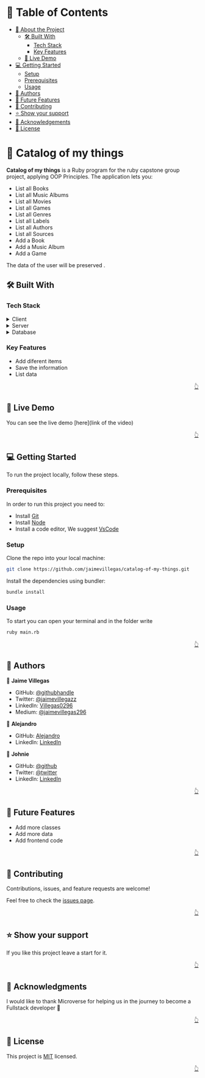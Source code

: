 
<a name="readme-top"></a>

<!-- TABLE OF CONTENTS -->

# 📗 Table of Contents

- [📖 About the Project](#about-project)
  - [🛠 Built With](#built-with)
    - [Tech Stack](#tech-stack)
    - [Key Features](#key-features)
  - [🚀 Live Demo](#live-demo)
- [💻 Getting Started](#getting-started)
  - [Setup](#setup)
  - [Prerequisites](#prerequisites)
  - [Usage](#usage)
- [👥 Authors](#authors)
- [🔭 Future Features](#future-features)
- [🤝 Contributing](#contributing)
- [⭐️ Show your support](#support)
- [🙏 Acknowledgements](#acknowledgements)
- [📝 License](#license)

<!-- PROJECT DESCRIPTION -->

# 📖 Catalog of my things <a name="about-project"></a>

**Catalog of my things** is a Ruby program for the ruby capstone group project, applying OOP Principles. The application lets you:

- List all Books
- List all Music Albums 
- List all Movies
- List all Games
- List all Genres
- List all Labels
- List all Authors
- List all Sources
- Add a Book
- Add a Music Album
- Add a Game

The data of the user will be preserved .
## 🛠 Built With <a name="built-with"></a>


### Tech Stack <a name="tech-stack"></a>

<details>
  <summary>Client</summary>
  <ul>
   <li>N/A</li>

  </ul>
</details>

<details>
  <summary>Server</summary>
  <ul>
    <li>Ruby</li>

  </ul>
</details>

<details>
<summary>Database</summary>
  <ul>
    <li>PostgreSQL</li>
  </ul>
</details>

<!-- Features -->

### Key Features <a name="key-features"></a>

- Add diferent items
- Save the information
- List data


<p align="right"><a href="#readme-top">👆</a></p>

<!-- LIVE DEMO -->

## 🚀 Live Demo <a name="live-demo"></a>

You can see the live demo [here](link of the video)

<p align="right"><a href="#readme-top">👆</a></p>

<!-- Getting Started -->

## 💻 Getting Started <a name="getting-started"></a>

To run the project locally, follow these steps.

### Prerequisites

In order to run this project you need to:

- Install [Git](https://git-scm.com/)
- Install [Node](https://nodejs.org/en/)
- Install a code editor, We suggest [VsCode](https://code.visualstudio.com/)

### Setup

Clone the repo into your local machine:

```bash
git clone https://github.com/jaimevillegas/catalog-of-my-things.git
```

Install the dependencies using bundler:
```bash
bundle install
```

### Usage

To start you can open your terminal and in the folder write
```bash
ruby main.rb
```




<p align="right"><a href="#readme-top">👆</a></p>

<!-- AUTHORS -->

## 👥 Authors <a name="authors"></a>

👤 **Jaime Villegas**

- GitHub: [@githubhandle](https://github.com/jaimevillegas)
- Twitter: [@jaimevillegazz](https://twitter.com/JaimeVillegazz)
- LinkedIn: [Villegas0296](https://www.linkedin.com/in/villegas0296/)
- Medium: [@jaimevillegas296](https://medium.com/@jaimevillegas296)


👤 **Alejandro**

- GitHub: [Alejandro](https://github.com/Alejandro-Bernal-M)
- LinkedIn: [LinkedIn](https://www.linkedin.com/in/alejandro-bernal-marin)

👤 **Johnie**

- GitHub: [@github](https://github.com/johnie261)
- Twitter: [@twitter](https://twitter.com/njorogejohnie)
- LinkedIn: [LinkedIn](https://www.linkedin.com/in/muturijohn/)


<p align="right"><a href="#readme-top">👆</a></p>

<!-- FUTURE FEATURES -->

## 🔭 Future Features <a name="future-features"></a>

- Add more classes
- Add more data
- Add frontend code

<p align="right"><a href="#readme-top">👆</a></p>

<!-- Contributing -->

## 🤝 Contributing <a name="contributing"></a>

Contributions, issues, and feature requests are welcome!

Feel free to check the [issues page](../../issues/).

<p align="right"><a href="#readme-top">👆</a></p>

<!-- Show your support -->

## ⭐️ Show your support <a name="support"></a>

If you like this project leave a start for it.

<p align="right"><a href="#readme-top">👆</a></p>

<!-- ACKNOWLEDGEMENTS -->

## 🙏 Acknowledgments <a name="acknowledgements"></a>

I would like to thank Microverse for helping us in the journey to become a Fullstack developer 🌹

<p align="right"><a href="#readme-top">👆</a></p>

<!-- LICENSE -->

## 📝 License <a name="license"></a>

This project is [MIT](./LICENSE.md) licensed.

<p align="right"><a href="#readme-top">👆</a></p>
